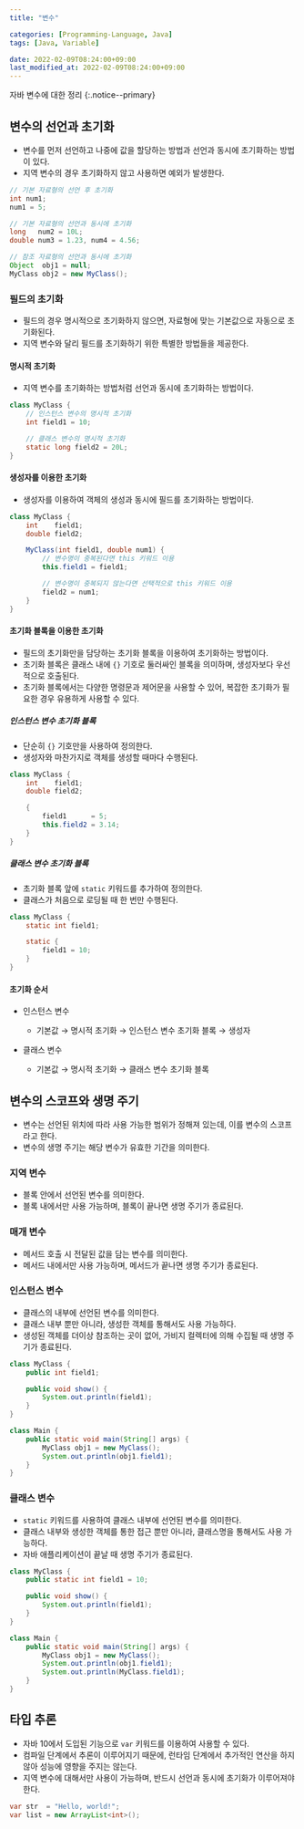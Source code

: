```yaml
---
title: "변수"

categories: [Programming-Language, Java]
tags: [Java, Variable]

date: 2022-02-09T08:24:00+09:00
last_modified_at: 2022-02-09T08:24:00+09:00
---
```


자바 변수에 대한 정리
{:.notice--primary}

## 변수의 선언과 초기화

- 변수를 먼저 선언하고 나중에 값을 할당하는 방법과 선언과 동시에 초기화하는 방법이 있다.
- 지역 변수의 경우 초기화하지 않고 사용하면 예외가 발생한다.

``` java
// 기본 자료형의 선언 후 초기화
int num1;
num1 = 5;

// 기본 자료형의 선언과 동시에 초기화
long   num2 = 10L;
double num3 = 1.23, num4 = 4.56;

// 참조 자료형의 선언과 동시에 초기화
Object  obj1 = null;
MyClass obj2 = new MyClass();
```

### 필드의 초기화

- 필드의 경우 명시적으로 초기화하지 않으면, 자료형에 맞는 기본값으로 자동으로 초기화된다.
- 지역 변수와 달리 필드를 초기화하기 위한 특별한 방법들을 제공한다.

#### 명시적 초기화

- 지역 변수를 초기화하는 방법처럼 선언과 동시에 초기화하는 방법이다.

``` java
class MyClass {
    // 인스턴스 변수의 명시적 초기화
    int field1 = 10;

    // 클래스 변수의 명시적 초기화
    static long field2 = 20L;
}
```

#### 생성자를 이용한 초기화

- 생성자를 이용하여 객체의 생성과 동시에 필드를 초기화하는 방법이다.

``` java
class MyClass {
    int    field1;
    double field2;

    MyClass(int field1, double num1) {
        // 변수명이 중복된다면 this 키워드 이용
        this.field1 = field1;

        // 변수명이 중복되지 않는다면 선택적으로 this 키워드 이용
        field2 = num1;
    }
}
```

#### 초기화 블록을 이용한 초기화

- 필드의 초기화만을 담당하는 초기화 블록을 이용하여 초기화하는 방법이다.
- 초기화 블록은 클래스 내에 `{}` 기호로 둘러싸인 블록을 의미하며, 생성자보다 우선적으로 호출된다.
- 초기화 블록에서는 다양한 명령문과 제어문을 사용할 수 있어, 복잡한 초기화가 필요한 경우 유용하게 사용할 수 있다.

##### 인스턴스 변수 초기화 블록

- 단순히 `{}` 기호만을 사용하여 정의한다.
- 생성자와 마찬가지로 객체를 생성할 때마다 수행된다.

``` java
class MyClass {
    int    field1;
    double field2;

    {
        field1      = 5;
        this.field2 = 3.14;
    }
}
```

##### 클래스 변수 초기화 블록

- 초기화 블록 앞에 `static` 키워드를 추가하여 정의한다.
- 클래스가 처음으로 로딩될 때 한 번만 수행된다.

``` java
class MyClass {
    static int field1;

    static {
        field1 = 10;
    }
}
```

#### 초기화 순서

- 인스턴스 변수
    - 기본값 → 명시적 초기화 → 인스턴스 변수 초기화 블록 → 생성자

- 클래스 변수
    - 기본값 → 명시적 초기화 → 클래스 변수 초기화 블록

## 변수의 스코프와 생명 주기

- 변수는 선언된 위치에 따라 사용 가능한 범위가 정해져 있는데, 이를 변수의 스코프라고 한다.
- 변수의 생명 주기는 해당 변수가 유효한 기간을 의미한다.

### 지역 변수

- 블록 안에서 선언된 변수를 의미한다.
- 블록 내에서만 사용 가능하며, 블록이 끝나면 생명 주기가 종료된다.

### 매개 변수

- 메서드 호출 시 전달된 값을 담는 변수를 의미한다.
- 메서드 내에서만 사용 가능하며, 메서드가 끝나면 생명 주기가 종료된다.

### 인스턴스 변수

- 클래스의 내부에 선언된 변수를 의미한다.
- 클래스 내부 뿐만 아니라, 생성한 객체를 통해서도 사용 가능하다.
- 생성된 객체를 더이상 참조하는 곳이 없어, 가비지 컬렉터에 의해 수집될 때 생명 주기가 종료된다.

``` java
class MyClass {
    public int field1;

    public void show() {
        System.out.println(field1);
    }
}

class Main {
    public static void main(String[] args) {
        MyClass obj1 = new MyClass();
        System.out.println(obj1.field1);
    }
}
```

### 클래스 변수

- `static` 키워드를 사용하여 클래스 내부에 선언된 변수를 의미한다.
- 클래스 내부와 생성한 객체를 통한 접근 뿐만 아니라, 클래스명을 통해서도 사용 가능하다.
- 자바 애플리케이션이 끝날 때 생명 주기가 종료된다.

``` java
class MyClass {
    public static int field1 = 10;

    public void show() {
        System.out.println(field1);
    }
}

class Main {
    public static void main(String[] args) {
        MyClass obj1 = new MyClass();
        System.out.println(obj1.field1);
        System.out.println(MyClass.field1);
    }
}
```

## 타입 추론

- 자바 10에서 도입된 기능으로 `var` 키워드를 이용하여 사용할 수 있다.
- 컴파일 단계에서 추론이 이루어지기 때문에, 런타임 단계에서 추가적인 연산을 하지 않아 성능에 영향을 주지는 않는다.
- 지역 변수에 대해서만 사용이 가능하며, 반드시 선언과 동시에 초기화가 이루어져야 한다.

``` java
var str  = "Hello, world!";
var list = new ArrayList<int>();
```